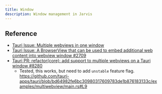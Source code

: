 ```yaml
---
title: Window
description: Window management in Jarvis
---
```


## Reference

- [Tauri Issue: Multiple webviews in one window](https://github.com/tauri-apps/tauri/issues/2975)
- [Tauri Issue: A BrowserView that can be used to embed additional web content into webview window #2709](https://github.com/tauri-apps/tauri/issues/2709)
- [Tauri PR: refactor(core): add support to multiple webviews on a Tauri window #8280](https://github.com/tauri-apps/tauri/pull/8280)
  - Tested, this works, but need to add `unstable` feature flag. https://github.com/tauri-apps/tauri/blob/bd64982fe6bc30980317609783de1b876183133c/examples/multiwebview/main.rs#L9

